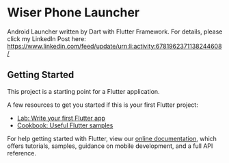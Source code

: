 # Wiser Phone Launcher

Android Launcher written by Dart with Flutter Framework.
For details, please click my Linkedln Post here: https://www.linkedin.com/feed/update/urn:li:activity:6781962371138244608/

## Getting Started

This project is a starting point for a Flutter application.

A few resources to get you started if this is your first Flutter project:

- [Lab: Write your first Flutter app](https://flutter.dev/docs/get-started/codelab)
- [Cookbook: Useful Flutter samples](https://flutter.dev/docs/cookbook)

For help getting started with Flutter, view our
[online documentation](https://flutter.dev/docs), which offers tutorials,
samples, guidance on mobile development, and a full API reference.
